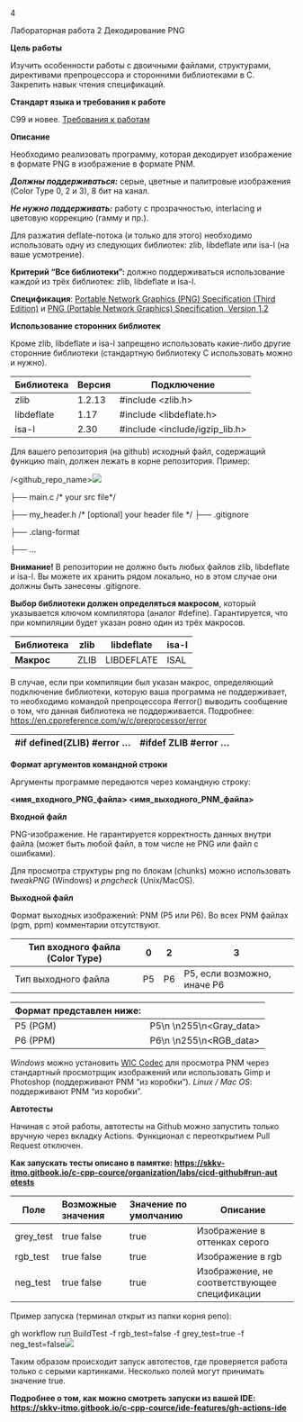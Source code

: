 ﻿4

Лабораторная работа 2 Декодирование PNG

**Цель работы**

Изучить особенности работы с двоичными файлами, структурами, директивами препроцессора и сторонними библиотеками в C. Закрепить навык чтения спецификаций.

**Стандарт языка и требования к работе**

С99 и новее. [Требования к работам](https://skkv-itmo.gitbook.io/c-cpp-cource/organization/mustbe/trebovaniya-ko-vsem-rabotam)

**Описание**

Необходимо реализовать программу, которая декодирует изображение в формате PNG в изображение в формате PNM.

***Должны поддерживаться:*** серые, цветные и палитровые изображения (Color Type 0, 2 и 3), 8 бит на канал.

***Не нужно поддерживать:*** работу с прозрачностью, interlacing и цветовую коррекцию (гамму и пр.).

Для разжатия deflate-потока (и только для этого) необходимо использовать одну из следующих библиотек: zlib, libdeflate или isa-l (на ваше усмотрение).

**Критерий “Все библиотеки”:** должно поддерживаться использование каждой из трёх библиотек: zlib, libdeflate и isa-l.

**Спецификация**: [Portable Network Graphics (PNG) Specification (Third Edition)](https://www.w3.org/TR/png/) и [PNG (Portable Network Graphics) Specification, Version 1.2](http://www.libpng.org/pub/png/spec/1.2/png-1.2.pdf)

**Использование сторонних библиотек**

Кроме zlib, libdeflate и isa-l запрещено использовать какие-либо другие сторонние библиотеки (стандартную библиотеку С использовать можно и нужно).



|**Библиотека**|**Версия**|**Подключение**|
| - | - | - |
|zlib|1\.2.13|#include <zlib.h>|
|libdeflate|1\.17|#include <libdeflate.h>|
|isa-l|2\.30|#include <include/igzip\_lib.h>|

Для вашего репозитория (на github) исходный файл, содержащий функцию main, должен лежать в корне репозитория. Пример:

/<github\_repo\_name>![](Aspose.Words.81c1527b-34d9-45cb-9f6b-85f1f1684dc3.001.png)

├── main.c /\* your src file\*/

├── my\_header.h /\* [optional] your header file \*/ ├── .gitignore

├── .clang-format

├── …

**Внимание!** В репозитории не должно быть любых файлов zlib, libdeflate и isa-l. Вы можете их хранить рядом локально, но в этом случае они должны быть занесены .gitignore.

**Выбор библиотеки должен определяться макросом**, который указывается ключом компилятора (аналог #define). Гарантируется, что при компиляции будет указан ровно один из трёх макросов.



|**Библиотека**|zlib|libdeflate|isa-l|
| - | - | - | - |
|**Макрос**|ZLIB|LIBDEFLATE|ISAL|

В случае, если при компиляции был указан макрос, определяющий подключение библиотеки, которую ваша программа не поддерживает, то необходимо командой препроцессора #error() выводить сообщение о том, что данная библиотека не поддерживается. Подробнее: <https://en.cppreference.com/w/c/preprocessor/error>



|#if defined(ZLIB) #error …|#ifdef ZLIB #error …|
| :- | :- |

**Формат аргументов командной строки**

Аргументы программе передаются через командную строку:

**<имя\_входного\_PNG\_файла> <имя\_выходного\_PNM\_файла>**

**Входной файл**

PNG-изображение. Не гарантируется корректность данных внутри файла (может быть любой файл, в том числе не PNG или файл с ошибками).

Для просмотра структуры png по блокам (chunks) можно использовать *tweakPNG* (Windows) и *pngcheck* (Unix/MacOS).

**Выходной файл**

Формат выходных изображений: PNM (P5 или P6). Во всех PNM файлах (pgm, ppm) комментарии отсутствуют.



|Тип входного файла (Color Type)|0|2|3|
| - | - | - | - |
|Тип выходного файла|P5|P6|P5, если возможно, иначе P6|



|Формат представлен ниже:||
| - | :- |
|P5 (PGM)|P5\n<width> <height>\n255\n<Gray\_data>|
|P6 (PPM)|P6\n<width> <height>\n255\n<RGB\_data>|

*Windows* можно установить [WIC Codec](https://drive.google.com/drive/folders/1UnOW5W2UATMk4R9F2rqMX5j4ZwcfbIN3?usp=sharing) для просмотра PNM через стандартный просмотрщик изображений или использовать Gimp и Photoshop (поддерживают PNM “из коробки”). *Linux / Mac OS*: поддерживают PNM “из коробки”.

**Автотесты**

Начиная с этой работы, автотесты на Github можно запустить только вручную через вкладку Actions. Функционал с переоткрытием Pull Request отключен.

**Как запускать тесты описано в памятке: [https://skkv-itmo.gitbook.io/c-cpp-cource/organization/labs/cicd-github#run-aut otests](https://skkv-itmo.gitbook.io/c-cpp-cource/organization/labs/cicd-github#run-autotests)**



|**Поле**|**Возможные значения**|**Значение по умолчанию**|**Описание**|
| - | :- | :- | - |
|grey\_test|true false|true|Изображение в оттенках серого|
|rgb\_test|true false|true|Изображение в rgb|
|neg\_test|true false|true|Изображение, не соответствующее спецификации|

Пример запуска (терминал открыт из папки корня репо):

gh workflow run BuildTest -f rgb\_test=false -f grey\_test=true -f neg\_test=false![](Aspose.Words.81c1527b-34d9-45cb-9f6b-85f1f1684dc3.002.png)

Таким образом происходит запуск автотестов, где проверяется работа только с серыми картинками. Несколько полей могут принимать значение true.

**Подробнее о том, как можно смотреть запуски из вашей IDE: <https://skkv-itmo.gitbook.io/c-cpp-cource/ide-features/gh-actions-ide>**

